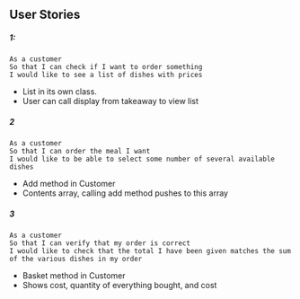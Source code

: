 ## User Stories

##### 1:
```
As a customer
So that I can check if I want to order something
I would like to see a list of dishes with prices
```

- List in its own class.
- User can call display from takeaway to view list

##### 2

```
As a customer
So that I can order the meal I want
I would like to be able to select some number of several available dishes
```
- Add method in Customer
- Contents array, calling add method pushes to this array

##### 3

```
As a customer
So that I can verify that my order is correct
I would like to check that the total I have been given matches the sum of the various dishes in my order
```

- Basket method in Customer
- Shows cost, quantity of everything bought, and cost
